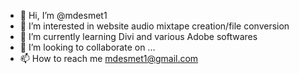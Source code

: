 - 👋 Hi, I’m @mdesmet1
- 👀 I’m interested in website audio mixtape creation/file conversion
- 🌱 I’m currently learning Divi and various Adobe softwares
- 💞️ I’m looking to collaborate on ...
- 📫 How to reach me mdesmet1@gmail.com

<!---
mdesmet1/mdesmet1 is a ✨ special ✨ repository because its `README.md` (this file) appears on your GitHub profile.
You can click the Preview link to take a look at your changes.
--->
